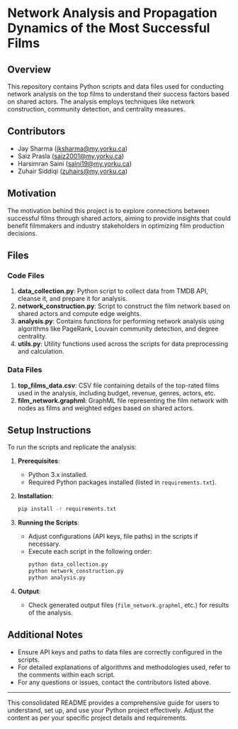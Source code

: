 # Network Analysis and Propagation Dynamics of the Most Successful Films

## Overview

This repository contains Python scripts and data files used for conducting network analysis on the top films to understand their success factors based on shared actors. The analysis employs techniques like network construction, community detection, and centrality measures.

## Contributors

- Jay Sharma (jksharma@my.yorku.ca)
- Saiz Prasla (saiz2001@my.yorku.ca)
- Harsimran Saini (saini19@my.yorku.ca)
- Zuhair Siddiqi (zuhairs@my.yorku.ca)

## Motivation

The motivation behind this project is to explore connections between successful films through shared actors, aiming to provide insights that could benefit filmmakers and industry stakeholders in optimizing film production decisions.

## Files

### Code Files

1. **data_collection.py**: Python script to collect data from TMDB API, cleanse it, and prepare it for analysis.
2. **network_construction.py**: Script to construct the film network based on shared actors and compute edge weights.
3. **analysis.py**: Contains functions for performing network analysis using algorithms like PageRank, Louvain community detection, and degree centrality.
4. **utils.py**: Utility functions used across the scripts for data preprocessing and calculation.

### Data Files

1. **top_films_data.csv**: CSV file containing details of the top-rated films used in the analysis, including budget, revenue, genres, actors, etc.
2. **film_network.graphml**: GraphML file representing the film network with nodes as films and weighted edges based on shared actors.

## Setup Instructions

To run the scripts and replicate the analysis:

1. **Prerequisites**:
   - Python 3.x installed.
   - Required Python packages installed (listed in `requirements.txt`).

2. **Installation**:
   ```bash
   pip install -r requirements.txt
   ```

3. **Running the Scripts**:
   - Adjust configurations (API keys, file paths) in the scripts if necessary.
   - Execute each script in the following order:
     ```bash
     python data_collection.py
     python network_construction.py
     python analysis.py
     ```

4. **Output**:
   - Check generated output files (`film_network.graphml`, etc.) for results of the analysis.

## Additional Notes

- Ensure API keys and paths to data files are correctly configured in the scripts.
- For detailed explanations of algorithms and methodologies used, refer to the comments within each script.
- For any questions or issues, contact the contributors listed above.

---

This consolidated README provides a comprehensive guide for users to understand, set up, and use your Python project effectively. Adjust the content as per your specific project details and requirements.
